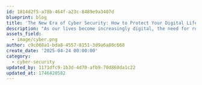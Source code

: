 ```yaml
---
id: 1814d2f5-a78b-464f-a23c-8489e9a3407d
blueprint: blog
title: 'The New Era of Cyber Security: How to Protect Your Digital Life'
description: "As our lives become increasingly digital, the need for robust cyber security has never been more critical. With the rise of sophisticated cyber threats, from phishing attacks to ransomware, protecting your personal and professional data is a top priority. This blog delves into the latest trends and technologies shaping the cyber security landscape in 2024. We’ll explore the most common threats, provide practical tips for safeguarding your digital life, and discuss how businesses and individuals can stay ahead of cybercriminals. Whether you're a tech-savvy professional or just beginning to navigate the digital world, this guide will equip you with the knowledge you need to stay secure online."
assets_field:
  - image/cyber.png
author: c9c068a1-bda8-4557-8151-3d9a6a80c668
create_date: '2025-04-24 00:00:00'
category:
  - cyber-security
updated_by: 1171dfc9-1b3d-4d70-afb9-70d860da1c22
updated_at: 1746420582
---
```

